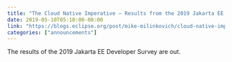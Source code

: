 ```yaml
---
title: "The Cloud Native Imperative — Results from the 2019 Jakarta EE Developer Survey"
date: 2019-05-10T05:10:00-00:00
link: "https://blogs.eclipse.org/post/mike-milinkovich/cloud-native-imperative-%E2%80%94-results-2019-jakarta-ee-developer-survey"
categories: ["announcements"]
---
```


The results of the 2019 Jakarta EE Developer Survey are out.